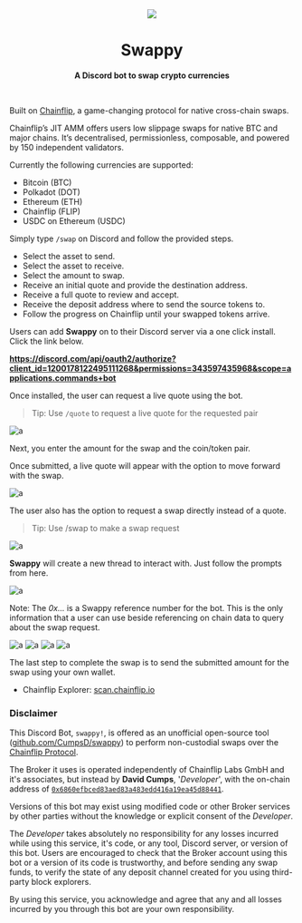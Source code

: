 <div align="center">
  <img src="https://github.com/CumpsD/swappy/raw/main/assets/logo.png">
	<h1>Swappy</h1>
	<p>
		<b>A Discord bot to swap crypto currencies</b>
	</p>
	<br>
</div>

Built on [Chainflip](https://chainflip.io), a game-changing protocol for native cross-chain swaps.

Chainflip’s JIT AMM offers users low slippage swaps for native BTC and major chains. It’s decentralised, permissionless, composable, and powered by 150 independent validators.

Currently the following currencies are supported:

* Bitcoin (BTC)
* Polkadot (DOT)
* Ethereum (ETH)
* Chainflip (FLIP)
* USDC on Ethereum (USDC)

Simply type `/swap` on Discord and follow the provided steps.

* Select the asset to send.
* Select the asset to receive.
* Select the amount to swap.
* Receive an initial quote and provide the destination address.
* Receive a full quote to review and accept.
* Receive the deposit address where to send the source tokens to.
* Follow the progress on Chainflip until your swapped tokens arrive.

Users can add **Swappy** on to their Discord server via a one click install.
Click the link below.

**https://discord.com/api/oauth2/authorize?client_id=1200178122495111268&permissions=343597435968&scope=applications.commands+bot**

Once installed, the user can request a live quote using the bot. 

> Tip: Use `/quote` to request a live quote for the requested pair

![a](https://github.com/CumpsD/swappy/raw/main/assets/quote.png "a")

Next, you enter the amount for the swap and the coin/token pair.

Once submitted, a live quote will appear with the option to move forward with the swap.

![a](https://github.com/CumpsD/swappy/raw/main/assets/quote-result.png "a")

The user also has the option to request a swap directly instead of a quote.

> Tip: Use /swap to make a swap request

![a](https://github.com/CumpsD/swappy/raw/main/assets/swap-command.png "a")

**Swappy** will create a new thread to interact with. Just follow the prompts from here.

![a](https://github.com/CumpsD/swappy/raw/main/assets/step1.png "a")

Note: The *0x...* is a Swappy reference number for the bot. This is the only information that a user can use beside referencing on chain data to query about the swap request.

![a](https://github.com/CumpsD/swappy/raw/main/assets/step2.png "a")
![a](https://github.com/CumpsD/swappy/raw/main/assets/step3.png "a")
![a](https://github.com/CumpsD/swappy/raw/main/assets/step4.png "a")
![a](https://github.com/CumpsD/swappy/raw/main/assets/step5.png "a")

The last step to complete the swap is to send the submitted amount for the swap using your own wallet.

- Chainflip Explorer: [scan.chainflip.io](https://scan.chainflip.io/swaps?page=1&limit=50)

### Disclaimer

This Discord Bot, `swappy!`, is offered as an unofficial open-source tool ([github.com/CumpsD/swappy](https://github.com/CumpsD/swappy)) to perform non-custodial swaps over the [Chainflip Protocol](https://chainflip.io). 

The Broker it uses is operated independently of Chainflip Labs GmbH and it's associates, but instead by **David Cumps**, '_Developer_', with the on-chain address of [`0x6860efbced83aed83a483edd416a19ea45d88441`](https://etherscan.io/address/0x6860efbced83aed83a483edd416a19ea45d88441).

Versions of this bot may exist using modified code or other Broker services by other parties without the knowledge or explicit consent of the _Developer_.

The _Developer_ takes absolutely no responsibility for any losses incurred while using this service, it's code, or any tool, Discord server, or version of this bot. Users are encouraged to check that the Broker account using this bot or a version of its code is trustworthy, and before sending any swap funds, to verify the state of any deposit channel created for you using third-party block explorers.

By using this service, you acknowledge and agree that any and all losses incurred by you through this bot are your own responsibility.


